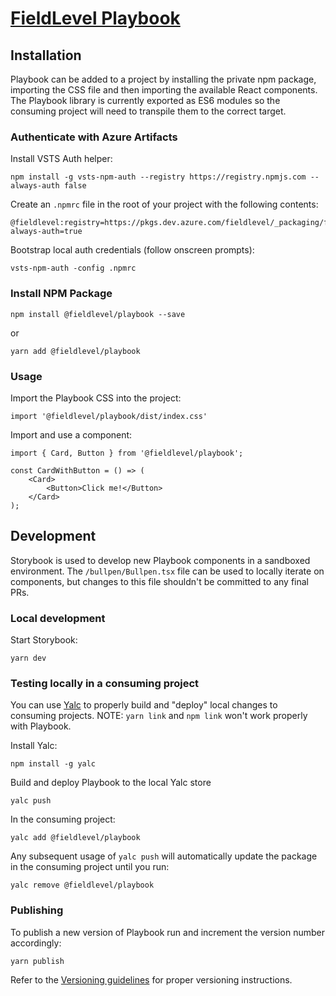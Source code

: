# [FieldLevel Playbook](https://fieldlevel.design)

## **Installation**

Playbook can be added to a project by installing the private npm package, importing the CSS file and then importing the available React components. The Playbook library is currently exported as ES6 modules so the consuming project will need to transpile them to the correct target.

### **Authenticate with Azure Artifacts**

Install VSTS Auth helper:

```
npm install -g vsts-npm-auth --registry https://registry.npmjs.com --always-auth false
```

Create an `.npmrc` file in the root of your project with the following contents:

```
@fieldlevel:registry=https://pkgs.dev.azure.com/fieldlevel/_packaging/fieldlevel/npm/registry/
always-auth=true
```

Bootstrap local auth credentials (follow onscreen prompts):

```
vsts-npm-auth -config .npmrc
```

### **Install NPM Package**

```
npm install @fieldlevel/playbook --save
```

or

```
yarn add @fieldlevel/playbook
```

### **Usage**

Import the Playbook CSS into the project:

```
import '@fieldlevel/playbook/dist/index.css'
```

Import and use a component:

```
import { Card, Button } from '@fieldlevel/playbook';

const CardWithButton = () => (
    <Card>
        <Button>Click me!</Button>
    </Card>
);
```

## **Development**

Storybook is used to develop new Playbook components in a sandboxed environment. The `/bullpen/Bullpen.tsx` file can be used to locally iterate on components, but changes to this file shouldn't be committed to any final PRs.

### **Local development**

Start Storybook:

```
yarn dev
```

### **Testing locally in a consuming project**

You can use [Yalc](https://github.com/whitecolor/yalc) to properly build and "deploy" local changes to consuming projects. NOTE: `yarn link` and `npm link` won't work properly with Playbook.

Install Yalc:

```
npm install -g yalc
```

Build and deploy Playbook to the local Yalc store

```
yalc push
```

In the consuming project:

```
yalc add @fieldlevel/playbook
```

Any subsequent usage of `yalc push` will automatically update the package in the consuming project until you run:

```
yalc remove @fieldlevel/playbook
```

### **Publishing**

To publish a new version of Playbook run and increment the version number accordingly:

```
yarn publish
```

Refer to the [Versioning guidelines](VERSIONING.md) for proper versioning instructions.
